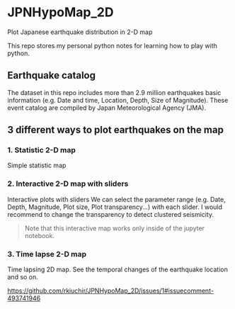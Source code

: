 # JPNHypoMap_2D
Plot Japanese earthquake distribution in 2-D map

This repo stores my personal python notes for learning how to play with python.

## Earthquake catalog
The dataset in this repo includes more than 2.9 million earthquakes basic information (e.g. Date and time, Location, Depth, Size of Magnitude).
These event catalog are compiled by Japan Meteorological Agency (JMA).

## 3 different ways to plot earthquakes on the map

### 1. Statistic 2-D map
Simple statistic map

### 2. Interactive 2-D map with sliders
Interactive plots with sliders
We can select the parameter range (e.g. Date, Depth, Magnitude, Plot size, Plot transparency...) with each slider.
I would recommend to change the transparency to detect clustered seismicity.

> Note that this interactive map works only inside of the jupyter notebook.


### 3. Time lapse 2-D map
Time lapsing 2D map.
See the temporal changes of the earthquake location and so on.


https://github.com/rkiuchir/JPNHypoMap_2D/issues/1#issuecomment-493741946
